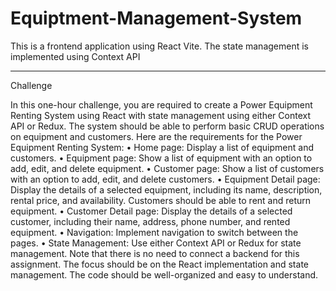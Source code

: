 # Equiptment-Management-System
This is a frontend application using React Vite. The state management is implemented using Context API 

-----------------------------------------------------------------------------------------------------------

Challenge

In this one-hour challenge, you are required to create a Power Equipment Renting System using
React with state management using either Context API or Redux. The system should be able to
perform basic CRUD operations on equipment and customers.
Here are the requirements for the Power Equipment Renting System:
• Home page: Display a list of equipment and customers.
• Equipment page: Show a list of equipment with an option to add, edit, and delete
equipment.
• Customer page: Show a list of customers with an option to add, edit, and delete
customers.
• Equipment Detail page: Display the details of a selected equipment, including its name,
description, rental price, and availability. Customers should be able to rent and return
equipment.
• Customer Detail page: Display the details of a selected customer, including their name,
address, phone number, and rented equipment.
• Navigation: Implement navigation to switch between the pages.
• State Management: Use either Context API or Redux for state management.
Note that there is no need to connect a backend for this assignment. The focus should be on
the React implementation and state management. The code should be well-organized and easy to
understand.

